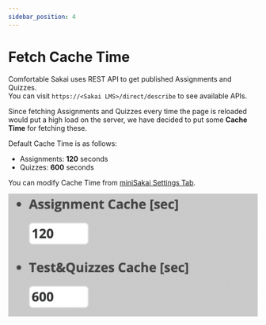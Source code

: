 ```yaml
---
sidebar_position: 4
---
```


# Fetch Cache Time
Comfortable Sakai uses REST API to get published Assignments and Quizzes.  
You can visit `https://<Sakai LMS>/direct/describe` to see available APIs.

Since fetching Assignments and Quizzes every time the page is reloaded would put a high load on the server,
we have decided to put some **Cache Time** for fetching these.

Default Cache Time is as follows:
- Assignments: **120** seconds
- Quizzes: **600** seconds

You can modify Cache Time from [miniSakai Settings Tab](minisakai.md#settings-tab).

![Cache Time](img/cache_time.png)


